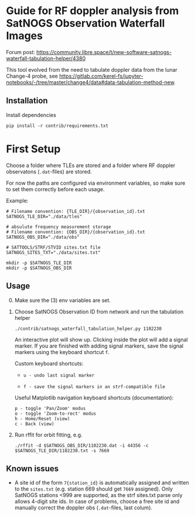 # Guide for RF doppler analysis from SatNOGS Observation Waterfall Images

Forum post: https://community.libre.space/t/new-software-satnogs-waterfall-tabulation-helper/4380

This tool evolved from the need to tabulate doppler data from the lunar
Change-4 probe,
see <https://gitlab.com/kerel-fs/jupyter-notebooks/-/tree/master/change4/data#data-tabulation-method-new>.

## Installation
Install dependencies
```
pip install -r contrib/requirements.txt
```

# First Setup
Choose a folder where TLEs are stored and
a folder where RF doppler observatons (`.dat`-files) are stored.

For now the paths are configured via environment variables,
so make sure to set them correctly before each usage.

Example:
```
# Filename convention: {TLE_DIR}/{observation_id}.txt
SATNOGS_TLE_DIR="./data/tles"

# absulute frequency measurement storage
# Filename convention: {OBS_DIR}/{observation_id}.txt
SATNOGS_OBS_DIR="./data/obs"

# SATTOOLS/STRF/STVID sites.txt file
SATNOGS_SITES_TXT="./data/sites.txt"

mkdir -p $SATNOGS_TLE_DIR 
mkdir -p $SATNOGS_OBS_DIR 
```

## Usage
0. Make sure the (3) env variables are set.
1. Choose SatNOGS Observation ID from network and run the tabulation helper

   ```
   ./contrib/satnogs_waterfall_tabulation_helper.py 1102230
   ```

   An interactive plot will show up.
   Clicking inside the plot will add a signal marker.
   If you are finished with adding signal markers,
   save the signal markers using the keyboard shortcut `f`.
   
   Custom keyboard shortcuts:
   
   -     u - undo last signal marker
   -     f - save the signal markers in an strf-compatible file
   
   Useful Matplotlib navigation keyboard shortcuts (documentation):
   
       p - toggle 'Pan/Zoom' modus
       o - toggle 'Zoom-to-rect' modus
       h - Home/Reset (view)
       c - Back (view)

2. Run rffit for orbit fitting, e.g.
   ```
   ./rffit -d $SATNOGS_OBS_DIR/1102230.dat -i 44356 -c $SATNOGS_TLE_DIR/1102230.txt -s 7669
   ```

## Known issues
- A site id of the form `7{station_id}` is automatically assigned and written to
  the `sites.txt` (e.g. station 669 should get `7669` assigned).
  Only SatNOGS stations <999 are supported, as the strf sites.txt parse only allows
  4-digit site ids. In case of problems, choose a free site id and manually correct the
  doppler obs (`.dat`-files, last colum).
